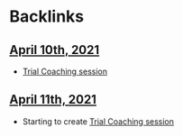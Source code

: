 
# Backlinks
## [April 10th, 2021](<April 10th, 2021.md>)
- [Trial Coaching session](<Trial Coaching session.md>)

## [April 11th, 2021](<April 11th, 2021.md>)
- Starting to create [Trial Coaching session](<Trial Coaching session.md>)

